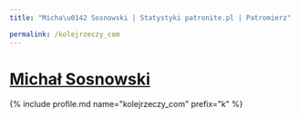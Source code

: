 ```yaml
---
title: "Micha\u0142 Sosnowski | Statystyki patronite.pl | Patromierz"

permalink: /kolejrzeczy_com
---
```


# [Michał Sosnowski](https://patronite.pl/kolejrzeczy_com)

{% include profile.md name="kolejrzeczy_com" prefix="k" %}
